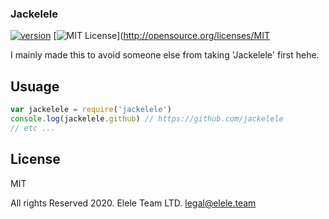 ### Jackelele

[![version](https://img.shields.io/npm/v/jackelele.svg?style=flat-square)](http://npm.im/jackelele)
[![MIT License](https://img.shields.io/npm/l/jackelele.svg?style=flat-square)](http://opensource.org/licenses/MIT


I mainly made this to avoid someone else from taking 'Jackelele' first hehe.


## Usuage

```javascript
var jackelele = require('jackelele')
console.log(jackelele.github) // https://github.com/jackelele
// etc ... 
```

## License
MIT 

All rights Reserved 2020. Elele Team LTD.
legal@elele.team
